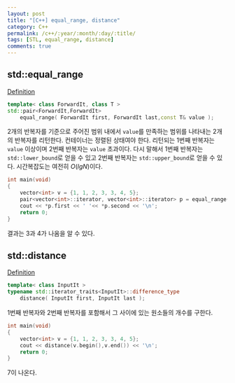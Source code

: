 ```yaml
---
layout: post
title: "[C++] equal_range, distance"
category: C++
permalink: /c++/:year/:month/:day/:title/
tags: [STL, equal_range, distance]
comments: true
---
```


## std::equal_range

[Definition](https://en.cppreference.com/w/cpp/algorithm/equal_range)

```c++
template< class ForwardIt, class T >
std::pair<ForwardIt,ForwardIt> 
	equal_range( ForwardIt first, ForwardIt last,const T& value );
```

2개의 반복자를 기준으로 주어진 범위 내에서 `value`를 만족하는 범위를 나타내는 2개의 반복자를 리턴한다. 컨테이너는 정렬된 상태여야 한다.  리턴되는 1번째 반복자는 `value` 이상이며 2번째 반복자는 `value` 초과이다. 다시 말해서 1번째 반복자는 `std::lower_bound`로 얻을 수 있고 2번째 반복자는 `std::upper_bound`로 얻을 수 있다. 시간복잡도는 여전히 $O(lgN)$이다.

```c++
int main(void)
{
    vector<int> v = {1, 1, 2, 3, 3, 4, 5};
    pair<vector<int>::iterator, vector<int>::iterator> p = equal_range(v.begin(),v.end(),3);
    cout << *p.first << ' '<< *p.second << '\n';
    return 0;
}
```

결과는 3과 4가 나옴을 알 수 있다.

## std::distance

[Definition](https://en.cppreference.com/w/cpp/algorithm/distance)

```c++
template< class InputIt >
typename std::iterator_traits<InputIt>::difference_type 
    distance( InputIt first, InputIt last );
```

1번째 반복자와 2번째 반복자를 포함해서 그 사이에 있는 원소들의 개수를 구한다.

```c++
int main(void)
{
    vector<int> v = {1, 1, 2, 3, 3, 4, 5};
    cout << distance(v.begin(),v.end()) << '\n';
    return 0;
}
```

7이 나온다.

